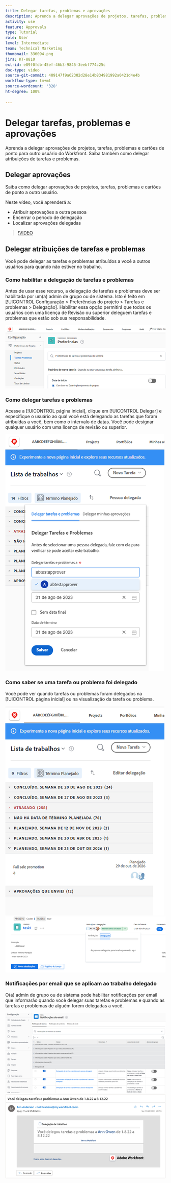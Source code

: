 ```yaml
---
title: Delegar tarefas, problemas e aprovações
description: Aprenda a delegar aprovações de projetos, tarefas, problemas e cartões de ponto para outro usuário do Workfront. Saiba também como delegar atribuições de tarefas e problemas.
activity: use
feature: Approvals
type: Tutorial
role: User
level: Intermediate
team: Technical Marketing
thumbnail: 336094.png
jira: KT-8810
exl-id: e89f0fdb-45ef-46b3-9845-3eebf774c25c
doc-type: video
source-git-commit: 409147f9a62302d28e14b834981992a0421d4e4b
workflow-type: tm+mt
source-wordcount: '328'
ht-degree: 100%

---
```


# Delegar tarefas, problemas e aprovações

Aprenda a delegar aprovações de projetos, tarefas, problemas e cartões de ponto para outro usuário do Workfront. Saiba também como delegar atribuições de tarefas e problemas.

## Delegar aprovações

Saiba como delegar aprovações de projetos, tarefas, problemas e cartões de ponto a outro usuário.

Neste vídeo, você aprenderá a:

* Atribuir aprovações a outra pessoa
* Encerrar o período de delegação
* Localizar aprovações delegadas

>[!VIDEO](https://video.tv.adobe.com/v/336094/?quality=12&learn=on)

<!---
learn more URLS
Delegate approval request
--->

## Delegar atribuições de tarefas e problemas

Você pode delegar as tarefas e problemas atribuídos a você a outros usuários para quando não estiver no trabalho.

### Como habilitar a delegação de tarefas e problemas

Antes de usar esse recurso, a delegação de tarefas e problemas deve ser habilitada por um(a) admin de grupo ou de sistema. Isto é feito em [!UICONTROL Configuração > Preferências do projeto > Tarefas e problemas > Delegação]. Habilitar essa opção permitirá que todos os usuários com uma licença de Revisão ou superior deleguem tarefas e problemas que estão sob sua responsabilidade.

![Captura de tela mostrando a [!UICONTROL configuração] de preferências para delegação](assets/delegation-1.png)

### Como delegar tarefas e problemas

Acesse a [!UICONTROL página inicial], clique em [!UICONTROL Delegar] e especifique o usuário ao qual você está delegando as tarefas que foram atribuídas a você, bem como o intervalo de datas. Você pode designar qualquer usuário com uma licença de revisão ou superior.

![Captura de tela mostrando a guia de delegação na [!UICONTROL página inicial]](assets/delegation-2.png)

### Como saber se uma tarefa ou problema foi delegado

Você pode ver quando tarefas ou problemas foram delegados na [!UICONTROL página inicial] ou na visualização da tarefa ou problema.

![Captura de tela mostrando as tarefas delegadas na [!UICONTROL página inicial]](assets/delegation-4.png)
![Captura de tela mostrando as tarefas delegadas na visualização de tarefas](assets/delegation-3.png)

### Notificações por email que se aplicam ao trabalho delegado

O(a) admin de grupo ou de sistema pode habilitar notificações por email que informarão quando você delegar suas tarefas e problemas e quando as tarefas e problemas de alguém forem delegadas a você.

![Captura de tela mostrando as opções de [!UICONTROL configuração] de notificação por email para delegação](assets/delegation-5.png)
![Captura de tela mostrando um email de delegação de trabalho](assets/delegation-6.png)
